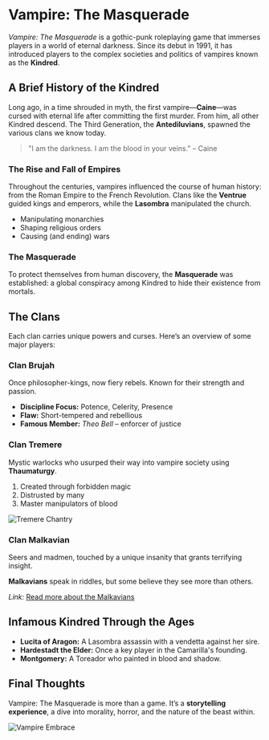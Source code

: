 # Vampire: The Masquerade

*Vampire: The Masquerade* is a gothic-punk roleplaying game that immerses players in a world of eternal darkness. Since its debut in 1991, it has introduced players to the complex societies and politics of vampires known as the **Kindred**.

## A Brief History of the Kindred

Long ago, in a time shrouded in myth, the first vampire—**Caine**—was cursed with eternal life after committing the first murder. From him, all other Kindred descend. The Third Generation, the **Antediluvians**, spawned the various clans we know today.

> "I am the darkness. I am the blood in your veins." – Caine

### The Rise and Fall of Empires

Throughout the centuries, vampires influenced the course of human history: from the Roman Empire to the French Revolution. Clans like the **Ventrue** guided kings and emperors, while the **Lasombra** manipulated the church.

- Manipulating monarchies
- Shaping religious orders
- Causing (and ending) wars

### The Masquerade

To protect themselves from human discovery, the **Masquerade** was established: a global conspiracy among Kindred to hide their existence from mortals.

## The Clans

Each clan carries unique powers and curses. Here’s an overview of some major players:

### Clan Brujah

Once philosopher-kings, now fiery rebels. Known for their strength and passion.

- **Discipline Focus:** Potence, Celerity, Presence
- **Flaw:** Short-tempered and rebellious
- **Famous Member:** *Theo Bell* – enforcer of justice

### Clan Tremere

Mystic warlocks who usurped their way into vampire society using **Thaumaturgy**.

1. Created through forbidden magic
2. Distrusted by many
3. Master manipulators of blood

![Tremere Chantry](<URL>)

### Clan Malkavian

Seers and madmen, touched by a unique insanity that grants terrifying insight.

**Malkavians** speak in riddles, but some believe they see more than others.

_Link:_ [Read more about the Malkavians](<URL>)

## Infamous Kindred Through the Ages

- **Lucita of Aragon:** A Lasombra assassin with a vendetta against her sire.
- **Hardestadt the Elder:** Once a key player in the Camarilla's founding.
- **Montgomery:** A Toreador who painted in blood and shadow.

## Final Thoughts

Vampire: The Masquerade is more than a game. It’s a **storytelling experience**, a dive into morality, horror, and the nature of the beast within.

![Vampire Embrace](<URL>)
